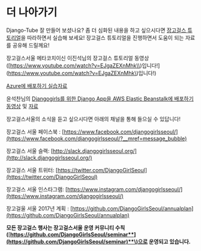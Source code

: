 # 더 나아가기

Django-Tube 잘 만들어 보셨나요? 좀 더 심화된 내용을 하고 싶으시다면 [장고걸스 튜토리얼](https://tutorial.djangogirls.org/ko/)을 따라하면서 실습해 보세요! 장고걸스 튜토리얼을 진행하면서 도움이 되는 자료를 공유해 드릴께요!

장고걸스서울 메타코치이신 이진석님의 장고걸스 튜토리얼 동영상\([https://www.youtube.com/watch?v=EJgaZEXnMhk\\)입니다!](https://www.youtube.com/watch?v=EJgaZEXnMhk\)입니다!\)

[Azure에 배포하기 실습자료](https://www.gitbook.com/book/jinpark-dg/django-girls-azure/details)

윤석찬님의 [Djangogirls를 위한 Django App을 AWS Elastic Beanstalk에 배포하기 동영상](https://www.youtube.com/watch?v=L5LDS0vhpZ8&t=158s) 및 [자료](http://awsblogskr.s3-ap-northeast-2.amazonaws.com/pdf/2015-06-djangogirls-seoul-aws.pdf)



장고걸스서울의 소식을 듣고 싶으시다면 아래의 채널을 통해 들으실 수 있답니다!

장고걸스 서울 페이스북 : [https://www.facebook.com/djangogirlsseoul/](https://www.facebook.com/djangogirlsseoul/?__mref=message_bubble)

장고걸스 서울 슬랙: [http://slack.djangogirlsseoul.org/](http://slack.djangogirlsseoul.org/)

장고걸스 서울 트위터: [https://twitter.com/DjangoGirlSeoul](https://twitter.com/DjangoGirlSeoul)

장고걸스 서울 인스타그램: [https://www.instagram.com/djangogirlsseoul/](https://www.instagram.com/djangogirlsseoul/)

장고걸울 서울 2017년 계획 : [https://github.com/DjangoGirlsSeoul/annualplan](https://github.com/DjangoGirlsSeoul/annualplan)

**모든 장고걸스 행사는 장고걸스서울 운영 커뮤니티 수칙\(**[**https://github.com/DjangoGirlsSeoul/seminar**](https://github.com/DjangoGirlsSeoul/seminar)**\)으로 운영되고 있습니다.**

